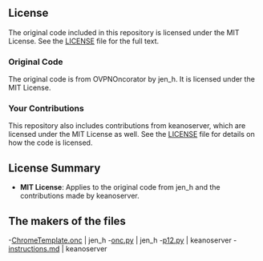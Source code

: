 ## License

The original code included in this repository is licensed under the MIT License. See the [LICENSE](LICENSE) file for the full text.

### Original Code

The original code is from OVPNOncorator by jen_h. It is licensed under the MIT License.

### Your Contributions

This repository also includes contributions from keanoserver, which are licensed under the MIT License as well. See the [LICENSE](LICENSE) file for details on how the code is licensed.

## License Summary

- **MIT License**: Applies to the original code from jen_h and the contributions made by keanoserver.

## The makers of the files

-[ChromeTemplate.onc](ChromeTemplate.onc) | jen_h
-[onc.py](onc.py) | jen_h
-[p12.py](p12.py) | keanoserver
-[instructions.md](instructions.md) | keanoserver
